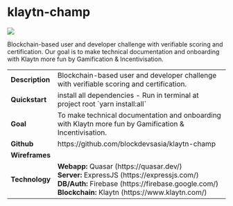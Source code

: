 # klaytn-champ
<img src="https://www.blockdevs.asia/wp-content/uploads/2019/05/klaytn-logo.png">

Blockchain-based user and developer challenge with verifiable scoring and certification. Our goal is to make technical documentation and onboarding with Klaytn more fun by Gamification & Incentivisation.

<table>
<tr>
<td><strong>Description</strong></td>
<td>Blockchain-based user and developer challenge with verifiable scoring and certification.</td>
</tr>

<tr>
<td><strong>Quickstart</strong></td>
<td>install all dependencies - Run in terminal at project root `yarn install:all`</td>
</tr>

<tr>
<td><strong>Goal</strong></td>
<td>To make technical documentation and onboarding with Klaytn more fun by Gamification & Incentivisation.</td>
</tr>

<tr>
<td><strong>Github</strong></td>
<td>https://github.com/blockdevsasia/klaytn-champ</td>
</tr>

<tr>
<td><strong>Wireframes</strong></td>
<td></td>
</tr>

<tr>
<td><strong>Technology</strong></td>
<td>
<strong>Webapp:</strong> Quasar (https://quasar.dev/)<br>
<strong>Server:</strong> ExpressJS (https://expressjs.com/)<br>
<strong>DB/Auth:</strong> Firebase (https://firebase.google.com/)<br>
<strong>Blockchain:</strong> Klaytn (https://www.klaytn.com/)<br>
</td>
</tr>
</table>



